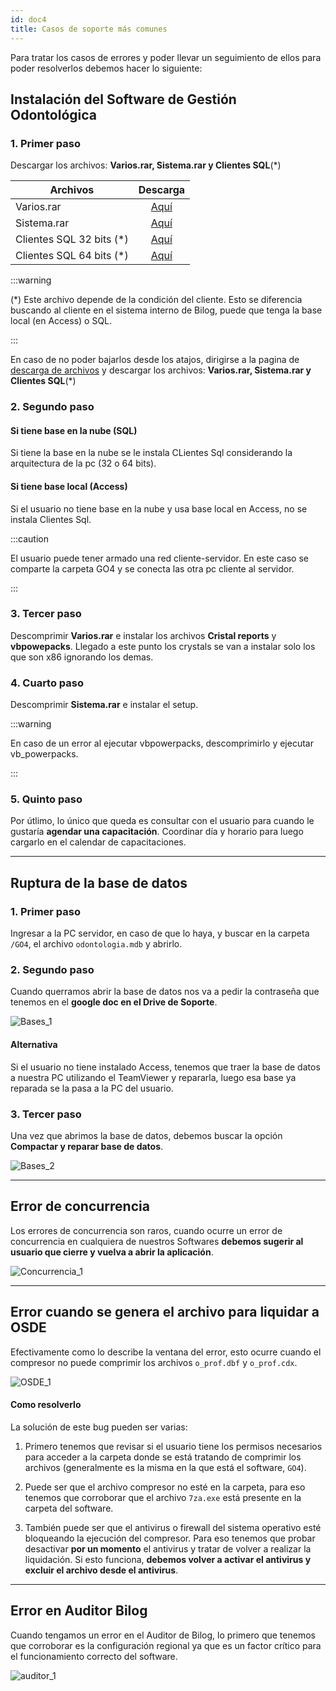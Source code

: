 ```yaml
---
id: doc4
title: Casos de soporte más comunes
---
```


Para tratar los casos de errores y poder llevar un seguimiento de ellos para poder resolverlos debemos hacer lo siguiente:

## Instalación del Software de Gestión Odontológica

### 1. Primer paso

Descargar los archivos: **Varios.rar, Sistema.rar y Clientes SQL**(\*)

| Archivos                  |                                   Descarga                                    |
| ------------------------- | :---------------------------------------------------------------------------: |
| Varios.rar                | [Aquí](https://bilog.com.ar/clientes/public_html/DescargarPartes/Varios.rar)  |
| Sistema.rar               | [Aquí](https://bilog.com.ar/clientes/public_html/DescargarPartes/Sistema.rar) |
| Clientes SQL 32 bits (\*) |     [Aquí](https://bilog.com.ar/clientesSQL/2005/32/sqlncli_2005_32.msi)      |
| Clientes SQL 64 bits (\*) |     [Aquí](https://bilog.com.ar/clientesSQL/2005/64/sqlncli_2005_64.msi)      |

:::warning

(\*) Este archivo depende de la condición del cliente. Esto se diferencia buscando al cliente en el sistema interno de Bilog, puede que tenga la base local (en Access) o SQL.

:::

En caso de no poder bajarlos desde los atajos, dirigirse a la pagina de [descarga de archivos](https://www.bilog.com.ar/descarga.html) y descargar los archivos: **Varios.rar, Sistema.rar y Clientes SQL**(\*)

### 2. Segundo paso

#### Si tiene base en la nube (SQL)

Si tiene la base en la nube se le instala CLientes Sql considerando la arquitectura de la pc (32 o 64 bits).

#### Si tiene base local (Access)

Si el usuario no tiene base en la nube y usa base local en Access, no se instala Clientes Sql.

:::caution

El usuario puede tener armado una red cliente-servidor. En este caso se comparte la carpeta GO4 y se conecta las otra pc cliente al servidor.

:::

### 3. Tercer paso

Descomprimir **Varios.rar** e instalar los archivos **Cristal reports** y **vbpowepacks**. Llegado a este punto los crystals se van a instalar solo los que son x86 ignorando los demas.

### 4. Cuarto paso

Descomprimir **Sistema.rar** e instalar el setup.

:::warning

En caso de un error al ejecutar vbpowerpacks, descomprimirlo y ejecutar vb_powerpacks.

:::

### 5. Quinto paso

Por útlimo, lo único que queda es consultar con el usuario para cuando le gustaría **agendar una capacitación**. Coordinar día y horario para luego cargarlo en el calendar de capacitaciones.

---

## Ruptura de la base de datos

### 1. Primer paso

Ingresar a la PC servidor, en caso de que lo haya, y buscar en la carpeta `/GO4`, el archivo `odontologia.mdb` y abrirlo.

### 2. Segundo paso

Cuando querramos abrir la base de datos nos va a pedir la contraseña que tenemos en el **google doc en el Drive de Soporte**.

![Bases_1](/img/bases_1.png)

#### Alternativa

Si el usuario no tiene instalado Access, tenemos que traer la base de datos a nuestra PC utilizando el TeamViewer y repararla, luego esa base ya reparada se la pasa a la PC del usuario.

### 3. Tercer paso

Una vez que abrimos la base de datos, debemos buscar la opción **Compactar y reparar base de datos**.

![Bases_2](/img/bases_2.png)

---

## Error de concurrencia

Los errores de concurrencia son raros, cuando ocurre un error de concurrencia en cualquiera de nuestros Softwares **debemos sugerir al usuario que cierre y vuelva a abrir la aplicación**.

![Concurrencia_1](/img/concurrencia_1.png)

---

## Error cuando se genera el archivo para liquidar a OSDE

Efectivamente como lo describe la ventana del error, esto ocurre cuando el compresor no puede comprimir los archivos `o_prof.dbf` y `o_prof.cdx`.

![OSDE_1](/img/liquidar_osde.png)

#### Como resolverlo

La solución de este bug pueden ser varias:

1. Primero tenemos que revisar si el usuario tiene los permisos necesarios para acceder a la carpeta donde se está tratando de comprimir los archivos (generalmente es la misma en la que está el software, `GO4`).

2. Puede ser que el archivo compresor no esté en la carpeta, para eso tenemos que corroborar que el archivo `7za.exe` está presente en la carpeta del software.

3. También puede ser que el antivirus o firewall del sistema operativo esté bloqueando la ejecución del compresor. Para eso tenemos que probar desactivar **por un momento** el antivirus y tratar de volver a realizar la liquidación. Si esto funciona, **debemos volver a activar el antivirus y excluir el archivo desde el antivirus**.

---

## Error en Auditor Bilog

Cuando tengamos un error en el Auditor de Bilog, lo primero que tenemos que corroborar es la configuración regional ya que es un factor crítico para el funcionamiento correcto del software.

![auditor_1](/img/auditor_1.png)
